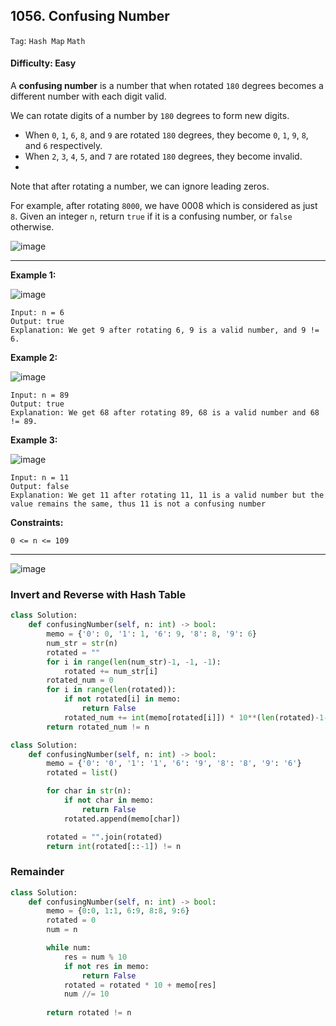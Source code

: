 ## 1056. Confusing Number

```Tag```: ```Hash Map``` ```Math```

#### Difficulty: Easy

A __confusing number__ is a number that when rotated ```180``` degrees becomes a different number with each digit valid.

We can rotate digits of a number by ```180``` degrees to form new digits.

- When ```0```, ```1```, ```6```, ```8```, and ```9``` are rotated ```180``` degrees, they become ```0```, ```1```, ```9```, ```8```, and ```6``` respectively.
- When ```2```, ```3```, ```4```, ```5```, and ```7``` are rotated ```180``` degrees, they become invalid.
- 
Note that after rotating a number, we can ignore leading zeros.

For example, after rotating ```8000```, we have 0008 which is considered as just ```8```.
Given an integer ```n```, return ```true``` if it is a confusing number, or ```false``` otherwise.

![image](https://user-images.githubusercontent.com/35042430/210161363-1bf5f16b-3faa-491a-ae65-c2353a753cb5.png)

---

__Example 1:__

![image](https://assets.leetcode.com/uploads/2019/03/23/1268_1.png)
```
Input: n = 6
Output: true
Explanation: We get 9 after rotating 6, 9 is a valid number, and 9 != 6.
```

__Example 2:__

![image](https://assets.leetcode.com/uploads/2019/03/23/1268_2.png)
```
Input: n = 89
Output: true
Explanation: We get 68 after rotating 89, 68 is a valid number and 68 != 89.
```

__Example 3:__

![image](https://assets.leetcode.com/uploads/2019/03/26/1268_3.png)
```
Input: n = 11
Output: false
Explanation: We get 11 after rotating 11, 11 is a valid number but the value remains the same, thus 11 is not a confusing number
```
 
__Constraints:__
```
0 <= n <= 109
```

---

![image](https://leetcode.com/problems/confusing-number/solutions/2918441/Figures/1056/1.png)

### Invert and Reverse with Hash Table

```Python
class Solution:
    def confusingNumber(self, n: int) -> bool:
        memo = {'0': 0, '1': 1, '6': 9, '8': 8, '9': 6}
        num_str = str(n)
        rotated = ""
        for i in range(len(num_str)-1, -1, -1):
            rotated += num_str[i]
        rotated_num = 0
        for i in range(len(rotated)):
            if not rotated[i] in memo:
                return False
            rotated_num += int(memo[rotated[i]]) * 10**(len(rotated)-1-i)
        return rotated_num != n
```

```Python
class Solution:
    def confusingNumber(self, n: int) -> bool:
        memo = {'0': '0', '1': '1', '6': '9', '8': '8', '9': '6'}
        rotated = list()

        for char in str(n):
            if not char in memo:
                return False
            rotated.append(memo[char])

        rotated = "".join(rotated)
        return int(rotated[::-1]) != n
```

### Remainder

```Python
class Solution:
    def confusingNumber(self, n: int) -> bool:
        memo = {0:0, 1:1, 6:9, 8:8, 9:6}
        rotated = 0
        num = n

        while num:
            res = num % 10
            if not res in memo:
                return False
            rotated = rotated * 10 + memo[res]
            num //= 10
        
        return rotated != n
```

